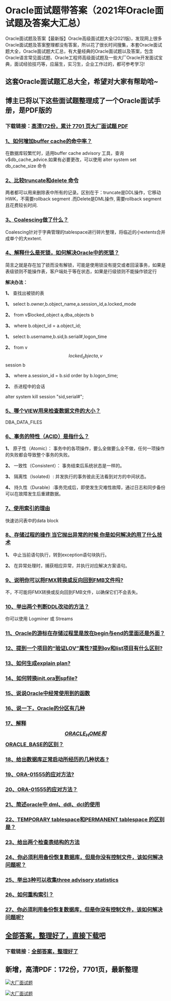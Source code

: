 # Oracle面试题带答案（2021年Oracle面试题及答案大汇总）

Oracle面试题及答案【最新版】Oracle高级面试题大全(2021版)，发现网上很多Oracle面试题及答案整理都没有答案，所以花了很长时间搜集，本套Oracle面试题大全，Oracle面试题大汇总，有大量经典的Oracle面试题以及答案，包含Oracle语言常见面试题、Oracle工程师高级面试题及一些大厂Oracle开发面试宝典，面试经验技巧等，应届生，实习生，企业工作过的，都可参考学习!

## 这套Oracle面试题汇总大全，希望对大家有帮助哈~ 

## 博主已将以下这些面试题整理成了一个Oracle面试手册，是PDF版的

### 下载链接：[高清172份，累计 7701 页大厂面试题  PDF](https://github.com/javatechnorth/javanorth-itbooks/blob/master/docs/index.md)


### [1、如何增加buffer cache的命中率？](https://gitee.com/souyunku/NewDevBooks/blob/master/docs/Oracle/Oracle面试题带答案（2021年Oracle面试题及答案大汇总）.md#1如何增加buffer-cache的命中率)  


在数据库较繁忙时，适用buffer cache advisory 工具，查询v$db_cache_advice.如果有必要更改，可以使用 alter system set db_cache_size 命令


### [2、比较truncate和delete 命令](https://gitee.com/souyunku/NewDevBooks/blob/master/docs/Oracle/Oracle面试题带答案（2021年Oracle面试题及答案大汇总）.md#2比较truncate和delete-命令)  


两者都可以用来删除表中所有的记录。区别在于：truncate是DDL操作，它移动HWK，不需要rollback segment .而Delete是DML操作, 需要rollback segment 且花费较长时间.


### [3、Coalescing做了什么？](https://gitee.com/souyunku/NewDevBooks/blob/master/docs/Oracle/Oracle面试题带答案（2021年Oracle面试题及答案大汇总）.md#3coalescing做了什么)  


Coalescing针对于字典管理的tablespace进行碎片整理，将临近的小extents合并成单个的大extent.


### [4、解释什么是死锁，如何解决Oracle中的死锁？](https://gitee.com/souyunku/NewDevBooks/blob/master/docs/Oracle/Oracle面试题带答案（2021年Oracle面试题及答案大汇总）.md#4解释什么是死锁如何解决oracle中的死锁)  


简言之就是存在加了锁而没有解锁，可能是使用锁没有提交或者回滚事务，如果是表级锁则不能操作表，客户端处于等在状态，如果是行级锁则不能操作锁定行

**解决办法：**

**1、** 查找出被锁的表

**1、** select b.owner,b.object_name,a.session_id,a.locked_mode

**2、** from v$locked_object a,dba_objects b

**3、** where b.object_id = a.object_id;

**1、** select b.username,b.sid,b.serial#,logon_time

**2、** from v$$locked_object a,v$$session b

**3、** where a.session_id = b.sid order by b.logon_time;

**2、** 杀进程中的会话

alter system kill session "sid,serial#";


### [5、哪个VIEW用来检查数据文件的大小？](https://gitee.com/souyunku/NewDevBooks/blob/master/docs/Oracle/Oracle面试题带答案（2021年Oracle面试题及答案大汇总）.md#5哪个view用来检查数据文件的大小)  


DBA_DATA_FILES


### [6、事务的特性（ACID）是指什么？](https://gitee.com/souyunku/NewDevBooks/blob/master/docs/Oracle/Oracle面试题带答案（2021年Oracle面试题及答案大汇总）.md#6事务的特性acid是指什么)  


**1、** 原子性（Atomic）： 事务中的各项操作，要么全做要么全不做，任何一项操作的失败都会导致整个事务的失败。

**2、** 一致性（Consistent）： 事务结束后系统状态是一样的。

**3、** 隔离性（Isolated）: 并发执行的事务彼此无法看到对方的中间状态。

**4、** 持久性（Durable）:事务完成后，即使发生灾难性故障，通过日志和同步备份可以在故障发生后重建数据。


### [7、使用索引的理由](https://gitee.com/souyunku/NewDevBooks/blob/master/docs/Oracle/Oracle面试题带答案（2021年Oracle面试题及答案大汇总）.md#7使用索引的理由)  


快速访问表中的data block


### [8、存储过程的操作 当它抛出异常的时候 你是如何解决的用了什么技术](https://gitee.com/souyunku/NewDevBooks/blob/master/docs/Oracle/Oracle面试题带答案（2021年Oracle面试题及答案大汇总）.md#8存储过程的操作-当它抛出异常的时候-你是如何解决的用了什么技术)  


**1、** 中止当前语句执行，转到exception语句块执行。

**2、** 在异常处理时，捕获相应异常，并执行对应解决方案语句。


### [9、说明你可以将FMX转换或反向回到FMB文件吗?](https://gitee.com/souyunku/NewDevBooks/blob/master/docs/Oracle/Oracle面试题带答案（2021年Oracle面试题及答案大汇总）.md#9说明你可以将fmx转换或反向回到fmb文件吗)  


不，不可能将FMX转换或反向回到FMB文件，以确保它们不会丢失。


### [10、举出两个判断DDL改动的方法？](https://gitee.com/souyunku/NewDevBooks/blob/master/docs/Oracle/Oracle面试题带答案（2021年Oracle面试题及答案大汇总）.md#10举出两个判断ddl改动的方法)  


你可以使用 Logminer 或 Streams


### [11、Oracle的游标在存储过程里是放在begin与end的里面还是外面？](https://gitee.com/souyunku/NewDevBooks/blob/master/docs/Oracle/Oracle面试题带答案（2021年Oracle面试题及答案大汇总）.md#11oracle的游标在存储过程里是放在begin与end的里面还是外面)  

### [12、提到一个项目的“验证LOV”属性?提到lov和list项目有什么区别?](https://gitee.com/souyunku/NewDevBooks/blob/master/docs/Oracle/Oracle面试题带答案（2021年Oracle面试题及答案大汇总）.md#12提到一个项目的“验证lov属性提到lov和list项目有什么区别)  

### [13、如何生成explain plan?](https://gitee.com/souyunku/NewDevBooks/blob/master/docs/Oracle/Oracle面试题带答案（2021年Oracle面试题及答案大汇总）.md#13如何生成explain-plan)  

### [14、如何转换init.ora到spfile?](https://gitee.com/souyunku/NewDevBooks/blob/master/docs/Oracle/Oracle面试题带答案（2021年Oracle面试题及答案大汇总）.md#14如何转换initora到spfile)  

### [15、说说Oracle中经常使用到的函数](https://gitee.com/souyunku/NewDevBooks/blob/master/docs/Oracle/Oracle面试题带答案（2021年Oracle面试题及答案大汇总）.md#15说说oracle中经常使用到的函数)  

### [16、说一下，Oracle的分区有几种](https://gitee.com/souyunku/NewDevBooks/blob/master/docs/Oracle/Oracle面试题带答案（2021年Oracle面试题及答案大汇总）.md#16说一下oracle的分区有几种)  

### [17、解释$$ORACLE_HOME和$$ORACLE_BASE的区别？](https://gitee.com/souyunku/NewDevBooks/blob/master/docs/Oracle/Oracle面试题带答案（2021年Oracle面试题及答案大汇总）.md#17解释$$oracle_home和$$oracle_base的区别)  

### [18、给出数据库正常启动所经历的几种状态 ?](https://gitee.com/souyunku/NewDevBooks/blob/master/docs/Oracle/Oracle面试题带答案（2021年Oracle面试题及答案大汇总）.md#18给出数据库正常启动所经历的几种状态-)  

### [19、ORA-01555的应对方法?](https://gitee.com/souyunku/NewDevBooks/blob/master/docs/Oracle/Oracle面试题带答案（2021年Oracle面试题及答案大汇总）.md#19ora-01555的应对方法)  

### [20、ORA-01555的应对方法？](https://gitee.com/souyunku/NewDevBooks/blob/master/docs/Oracle/Oracle面试题带答案（2021年Oracle面试题及答案大汇总）.md#20ora-01555的应对方法)  

### [21、简述oracle中 dml、ddl、dcl的使用](https://gitee.com/souyunku/NewDevBooks/blob/master/docs/Oracle/Oracle面试题带答案（2021年Oracle面试题及答案大汇总）.md#21简述oracle中-dmlddldcl的使用)  

### [22、TEMPORARY tablespace和PERMANENT tablespace 的区别是？](https://gitee.com/souyunku/NewDevBooks/blob/master/docs/Oracle/Oracle面试题带答案（2021年Oracle面试题及答案大汇总）.md#22temporary-tablespace和permanent-tablespace-的区别是)  

### [23、给出两个检查表结构的方法](https://gitee.com/souyunku/NewDevBooks/blob/master/docs/Oracle/Oracle面试题带答案（2021年Oracle面试题及答案大汇总）.md#23给出两个检查表结构的方法)  

### [24、你必须利用备份恢复数据库，但是你没有控制文件，该如何解决问题呢？](https://gitee.com/souyunku/NewDevBooks/blob/master/docs/Oracle/Oracle面试题带答案（2021年Oracle面试题及答案大汇总）.md#24你必须利用备份恢复数据库但是你没有控制文件该如何解决问题呢)  

### [25、举出3种可以收集three advisory statistics](https://gitee.com/souyunku/NewDevBooks/blob/master/docs/Oracle/Oracle面试题带答案（2021年Oracle面试题及答案大汇总）.md#25举出3种可以收集three-advisory-statistics)  

### [26、如何重构索引？](https://gitee.com/souyunku/NewDevBooks/blob/master/docs/Oracle/Oracle面试题带答案（2021年Oracle面试题及答案大汇总）.md#26如何重构索引)  

### [27、你必须利用备份恢复数据库，但是你没有控制文件，该如何解决问题呢?](https://gitee.com/souyunku/NewDevBooks/blob/master/docs/Oracle/Oracle面试题带答案（2021年Oracle面试题及答案大汇总）.md#27你必须利用备份恢复数据库但是你没有控制文件该如何解决问题呢)  





## [全部答案，整理好了，直接下载吧](https://gitee.com/souyunku/DevBooks/blob/master/docs/daan.md)

### 下载链接：[全部答案，整理好了](https://gitee.com/souyunku/NewDevBooks/blob/master/docs/daan.md)




## 新增，高清PDF：172份，7701页，最新整理

[![大厂面试题](https://www.souyunku.com/wp-content/uploads/weixin/mst.png "架构师专栏")](https://www.souyunku.com/wp-content/uploads/weixin/githup-weixin.png "架构师专栏")

[![大厂面试题](https://www.souyunku.com/wp-content/uploads/weixin/githup-weixin.png "架构师专栏")](https://www.souyunku.com/wp-content/uploads/weixin/githup-weixin.png "架构师专栏")
